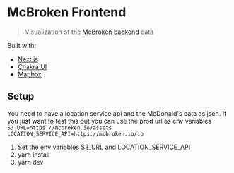 # McBroken Frontend

> Visualization of the [McBroken backend](https://github.com/paulbtw/mcbrokenio) data

Built with:

- [Next.js](https://nextjs.org/)
- [Chakra UI](https://chakra-ui.com/)
- [Mapbox](https://www.mapbox.com/)

## Setup

You need to have a location service api and the McDonald's data as json. If you just want to test this out you can use the prod url as env variables
`
S3_URL=https://mcbroken.io/assets
LOCATION_SERVICE_API=https://mcbroken.io/ip
`

1. Set the env variables S3_URL and LOCATION_SERVICE_API
2. yarn install
3. yarn dev
